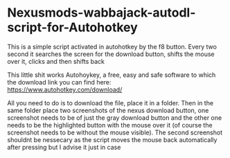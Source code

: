 # Nexusmods-wabbajack-autodl-script-for-Autohotkey
This is a simple script activated in autohotkey by the f8 button. Every two second it searches the screen for the download button, shifts the mouse over it, clicks and then shifts back

This little shit works Autohoykey, a free, easy and safe software to which the download link you can find here: https://www.autohotkey.com/download/

All you need to do is to download the file, place it in a folder. Then in the same folder place two screenshots of the nexus download button, one screenshot needs to be of just the gray download button and the other one needs to be the highlighted button with the mouse over it (of course the screenshot needs to be without the mouse visible).
The second screenshot shouldnt be nessecary as the script moves the mouse back automatically after pressing but I advise it just in case

